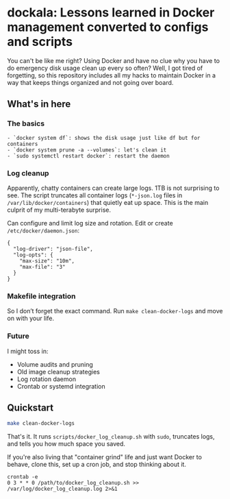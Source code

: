 # dockala: Lessons learned in Docker management converted to configs and scripts


You can't be like me right? Using Docker and have no clue why you have to do
emergency disk usage clean up every so often? Well, I got tired of forgetting,
so this repository includes all my hacks to maintain Docker in a way that keeps
things organized and not going over board.

## What's in here

### The basics

    - `docker system df`: shows the disk usage just like df but for containers
    - `docker system prune -a --volumes`: let's clean it
    - `sudo systemctl restart docker`: restart the daemon

### Log cleanup

Apparently, chatty containers can create large logs. 1TB is not surprising to
see. The script truncates all container logs (`*-json.log` files in
`/var/lib/docker/containers`) that quietly eat up space. This is the main
culprit of my multi-terabyte surprise.

Can configure and limit log size and rotation. Edit or create `/etc/docker/daemon.json`:

```
{
  "log-driver": "json-file",
  "log-opts": {
    "max-size": "10m",
    "max-file": "3"
  }
}
```

### **Makefile integration**

  So I don’t forget the exact command. Run `make clean-docker-logs` and move on
  with your life.

### Future

I might toss in:

  - Volume audits and pruning
  - Old image cleanup strategies
  - Log rotation daemon
  - Crontab or systemd integration

## Quickstart

```bash
make clean-docker-logs
````

That's it. It runs `scripts/docker_log_cleanup.sh` with `sudo`, truncates logs,
and tells you how much space you saved.


If you're also living that "container grind" life and just want Docker to
behave, clone this, set up a cron job, and stop thinking about it.

```
crontab -e
0 3 * * 0 /path/to/docker_log_cleanup.sh >> /var/log/docker_log_cleanup.log 2>&1
```
